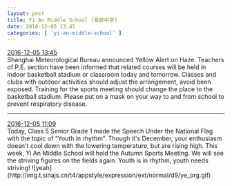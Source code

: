 ```yaml
---
layout: post
title: Yi An Middle School (易安中学)
date: 2016-12-05 13:45
categories: [ 'yi-an-middle-school' ]
---
```


<div class="weibo-info">
  <a href="http://weibo.com/6074218720/EkH3vki7R">2016-12-05 13:45</a>
</div>
Shanghai Meteorological Bureau announced Yellow Alert on Haze. Teachers of P.E. section have been informed that related courses will be held in indoor basketball stadium or classroom today and tomorrow. Classes and clubs with outdoor activities should adjust the arrangement, avoid been exposed. Training for the sports meeting should change the place to the basketball stadium. Please put on a mask on your way to and from school to prevent respiratory disease.

<!-- more -->

---

<div class="weibo-info">
  <a href="http://weibo.com/6074218720/EkG1UzENR">2016-12-05 11:09</a>
</div>
Today, Class 5 Senior Grade 1 made the Speech Under the National Flag with the topic of “Youth in rhythm”. Though it's December, your enthusiasm doesn't cool down with the lowering temperature, but are rising high. This week, Yi An Middle School will hold the Autumn Sports Meeting. We will see the striving figures on the fields again. Youth is in rhythm, youth needs striving! ![yeah](http://img.t.sinajs.cn/t4/appstyle/expression/ext/normal/d9/ye_org.gif)
